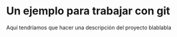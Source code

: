 # Un ejemplo para trabajar con git


Aquí tendríamos que hacer una descripción del proyecto blablabla